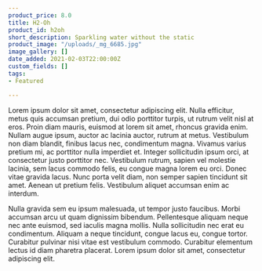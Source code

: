 ```yaml
---
product_price: 8.0
title: H2-Oh
product_id: h2oh
short_description: Sparkling water without the static
product_image: "/uploads/_mg_6685.jpg"
image_gallery: []
date_added: 2021-02-03T22:00:00Z
custom_fields: []
tags:
- Featured

---
```

Lorem ipsum dolor sit amet, consectetur adipiscing elit. Nulla efficitur, metus quis accumsan pretium, dui odio porttitor turpis, ut rutrum velit nisl at eros. Proin diam mauris, euismod at lorem sit amet, rhoncus gravida enim. Nullam augue ipsum, auctor ac lacinia auctor, rutrum at metus. Vestibulum non diam blandit, finibus lacus nec, condimentum magna. Vivamus varius pretium mi, ac porttitor nulla imperdiet et. Integer sollicitudin ipsum orci, at consectetur justo porttitor nec. Vestibulum rutrum, sapien vel molestie lacinia, sem lacus commodo felis, eu congue magna lorem eu orci. Donec vitae gravida lacus. Nunc porta velit diam, non semper sapien tincidunt sit amet. Aenean ut pretium felis. Vestibulum aliquet accumsan enim ac interdum.

Nulla gravida sem eu ipsum malesuada, ut tempor justo faucibus. Morbi accumsan arcu ut quam dignissim bibendum. Pellentesque aliquam neque nec ante euismod, sed iaculis magna mollis. Nulla sollicitudin nec erat eu condimentum. Aliquam a neque tincidunt, congue lacus eu, congue tortor. Curabitur pulvinar nisi vitae est vestibulum commodo. Curabitur elementum lectus id diam pharetra placerat. Lorem ipsum dolor sit amet, consectetur adipiscing elit.